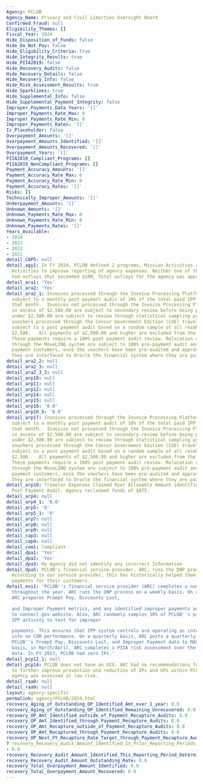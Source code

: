 ```yaml
---
Agency: PCLOB
Agency_Name: Privacy and Civil Liberties Oversight Board
Confirmed_Fraud: null
Eligibility_Themes: []
Fiscal_Year: 2024
Hide_Disposition_of_Funds: false
Hide_Do_Not_Pay: false
Hide_Eligibility_Criteria: true
Hide_Integrity_Results: true
Hide_PIIA2019: false
Hide_Recovery_Audits: false
Hide_Recovery_Details: false
Hide_Recovery_Info: false
Hide_Risk_Assessment_Results: true
Hide_Sparklines: true
Hide_Supplemental_Info: false
Hide_Supplemental_Payment_Integrity: false
Improper_Payments_Data_Years: '[]'
Improper_Payments_Rate_Max: 0
Improper_Payments_Rate_Min: 0
Improper_Payments_Rates: '[]'
Is_Placeholder: false
Overpayment_Amounts: '[]'
Overpayment_Amounts_Identified: '[]'
Overpayment_Amounts_Recovered: '[]'
Overpayment_Years: '[]'
PIIA2019_Compliant_Programs: []
PIIA2019_NonCompliant_Programs: []
Payment_Accuracy_Amounts: '[]'
Payment_Accuracy_Rate_Max: 0
Payment_Accuracy_Rate_Min: 0
Payment_Accuracy_Rates: '[]'
Risks: []
Technically_Improper_Amounts: '[]'
Underpayment_Amounts: '[]'
Unknown_Amounts: '[]'
Unknown_Payments_Rate_Max: 0
Unknown_Payments_Rate_Min: 0
Unknown_Payments_Rates: '[]'
Years_Available:
- 2024
- 2023
- 2022
- 2021
detail_CAP5: null
detail_agy1: In FY 2024, PCLOB defined 2 programs, Mission Activities and Operational
  Activities to improve reporting of agency expenses. Neither one of these programs
  had outlays that exceeded $10M. Total outlays for the agency was approximately $11M.
detail_ara1: 'Yes'
detail_ara2: 'Yes'
detail_ara2_1: Invoices processed through the Invoice Processing Platform (IPP) are
  subject to a monthly post payment audit of 10% of the total paid IPP invoices for
  that month.  Invoices not processed through the Invoice Processing Platform (IPP)
  in excess of $2,500.00 are subject to secondary review before being paid.  Invoices
  under $2,500.00 are subject to review through statistical sampling procedures.  Travel
  vouchers processed through the Concur Government Edition (CGE) travel system are
  subject to a post payment audit based on a random sample of all reimbursements under
  $2,500.   All payments of $2,500.00 and higher are excluded from the population.
  These payments require a 100% post payment audit review. Relocation vouchers processed
  through the MoveLINQ system are subject to 100% pre-payment audit and review.   For
  payment customers, once the vouchers have been pre-audited and approved for payment,
  they are interfaced to Oracle the financial system where they are paid.
detail_ara2_2: null
detail_ara2_3: null
detail_ara2_3_2: null
detail_arp10: null
detail_arp11: null
detail_arp12: null
detail_arp14: null
detail_arp15: null
detail_arp16: '0.0'
detail_arp16_5: '0.0'
detail_arp17: Invoices processed through the Invoice Processing Platform (IPP) are
  subject to a monthly post payment audit of 10% of the total paid IPP invoices for
  that month.  Invoices not processed through the Invoice Processing Platform (IPP)
  in excess of $2,500.00 are subject to secondary review before being paid.  Invoices
  under $2,500.00 are subject to review through statistical sampling procedures.  Travel
  vouchers processed through the Concur Government Edition (CGE) travel system are
  subject to a post payment audit based on a random sample of all reimbursements under
  $2,500.   All payments of $2,500.00 and higher are excluded from the population.
  These payments require a 100% post payment audit review. Relocation vouchers processed
  through the MoveLINQ system are subject to 100% pre-payment audit and review.   For
  payment customers, once the vouchers have been pre-audited and approved for payment,
  they are interfaced to Oracle the financial system where they are paid.
detail_arp18: Traveler Expenses Claimed Over Allowable Amount identified during Travel
  Post Payment Audit. Agency reclaimed funds of $875.
detail_arp4: null
detail_arp4_1: '0.0'
detail_arp5: '0'
detail_arp5_1: '0'
detail_arp7: null
detail_arp8: null
detail_arp9: null
detail_cap3: null
detail_cap4: null
detail_com1: Compliant
detail_dpa1: 'Yes'
detail_dpa2: 'Yes'
detail_dpa3: My Agency did not identify any incorrect Information
detail_dpa5: PCLOB's financial service provider, ARC, runs the DNP process each week.
  According to our service provider, this has historically helped them reduce improper
  payments for their customers.
detail_exs1: 'PCLOB''s financial service provider (ARC) completes a number of activities
  throughout the year. ARC runs the DNP process on a weekly basis. On a monthly basis,
  ARC prepares Prompt Pay, Discounts Lost,

  and Improper Payment metrics, and any identified improper payments are uploaded
  to connect.gov website. Also, ARC randomly samples 10% of PCLOB''s previous month''s
  IPP activity to test for improper

  payments. This ensures that IPP system controls are operating as intended and provides
  info on COR performance. On a quarterly basis, ARC posts a quarterly report with
  PCLOB''s Prompt Pay, Discounts Lost, and Improper Payment data to MAX. On an annual
  basis, in March/April, ARC completes a PIIA risk assessment over the prior year''s
  data. In FY 2023, PCLOB had zero IPs.'
detail_pcp12_1: null
detail_pcp14: PCLOB does not have an OIG. ARC had no recommendations for improvements
  to further improve prevention and reduction of IPs and UPs within PCLOB since the
  agency was assessed at low risk.
detail_raa8: null
detail_raa9: null
layout: agency-specific
permalink: agency/PCLOB/2024.html
recovery_Aging_of_Outstanding_OP_Identified_Amt_over_1_year: 0.0
recovery_Aging_of_Outstanding_OP_Identified_Remaining_Unrecovered: 0.0
recovery_OP_Amt_Identified_outside_of_Payment_Recapture_Audits: 0.0
recovery_OP_Amt_Identified_through_Payment_Recapture_Audits: 0.0
recovery_OP_Amt_Recapture_outside_of_Payment_Recapture_Audits: 0.0
recovery_OP_Amt_Recaptured_through_Payment_Recapture_Audits: 0.0
recovery_OP_Next_FY_Recapture_Rate_Target_through_Payment_Recapture_Audit: 1.0
? recovery_Recovery_Audit_Amount_Identified_In_Prior_Reporting_Periods_Determined_Not_Collectable_During_This_Reporting_Period
: 0.0
recovery_Recovery_Audit_Amount_Identified_This_Reporting_Period_Determined_Not_Collectable_Rate: 0.0
recovery_Recovery_Audit_Amount_Outstanding_Rate: 0.0
recovery_Total_Overpayment_Amount_Identified: 0.0
recovery_Total_Overpayment_Amount_Recovered: 0.0
---
```

